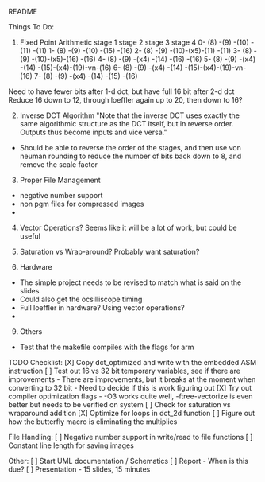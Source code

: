 README


Things To Do:
1. Fixed Point Arithmetic
         stage 1   stage 2   stage 3   stage 4
0- (8)   -(9)       -(10)     -(11)             -(11)
1- (8)   -(9)       -(10)     -(15)             -(16)
2- (8)   -(9)       -(10)-(x5)-(11)             -(11)
3- (8)   -(9)       -(10)-(x5)-(16)             -(16)
4- (8)   -(9) -(x4) -(14)     -(16)             -(16)
5- (8)   -(9) -(x4) -(14)     -(15)-(x4)-(19)-vn-(16)
6- (8)   -(9) -(x4) -(14)     -(15)-(x4)-(19)-vn-(16)
7- (8)   -(9) -(x4) -(14)     -(15)             -(16)

Need to have fewer bits after 1-d dct, but have full 16 bit after 2-d dct
Reduce 16 down to 12, through loeffler again up to 20, then down to 16?

2. Inverse DCT Algorithm
"Note that the inverse
DCT uses exactly the same algorithmic structure as the DCT itself, but in reverse order. Outputs thus become inputs and vice
versa."
- Should be able to reverse the order of the stages, and then use von neuman rounding to reduce the number of bits back down to 8, and remove the scale factor


3. Proper File Management
- negative number support
- non pgm files for compressed images
- 

4. Vector Operations?
Seems like it will be a lot of work, but could be useful

5. Saturation vs Wrap-around?
Probably want saturation?

8. Hardware
- The simple project needs to be revised to match what is said on the slides 
- Could also get the ocsilliscope timing
- Full loeffler in hardware? Using vector operations?
- 

9. Others
- Test that the makefile compiles with the flags for arm


TODO Checklist:
[X] Copy dct_optimized and write with the embedded ASM instruction
[ ] Test out 16 vs 32 bit temporary variables, see if there are improvements
    - There are improvements, but it breaks at the moment when converting to 32 bit
    - Need to decide if this is work figuring out
[X] Try out compiler optimization flags
    - -O3 works quite well, -ftree-vectorize is even better but needs to be verified on system
[ ] Check for saturation vs wraparound addition
[X] Optimize for loops in dct_2d function
[ ] Figure out how the butterfly macro is eliminating the multiplies

File Handling:
[ ] Negative number support in write/read to file functions
[ ] Constant line length for saving images

Other:
[ ] Start UML documentation / Schematics
[ ] Report - When is this due?
[ ] Presentation - 15 slides, 15 minutes

